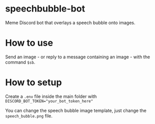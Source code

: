 # speechbubble-bot
Meme Discord bot that overlays a speech bubble onto images.

# How to use
Send an image - or reply to a message containing an image - with the command `$sb`.

# How to setup
Create a `.env` file inside the main folder with `DISCORD_BOT_TOKEN="your_bot_token_here"`

You can change the speech bubble image template, just change the `speech_bubble.png` file. 
